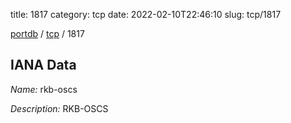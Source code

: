 title: 1817
category: tcp
date: 2022-02-10T22:46:10
slug: tcp/1817

[portdb](/) / [tcp](/category/tcp.html) / 1817


## IANA Data

_Name:_ rkb-oscs

_Description:_ RKB-OSCS

